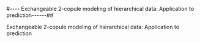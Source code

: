 
#---- Exchangeable 2-copule modeling of hierarchical data: Application to prediction------##

Exchangeable 2-copule modeling of hierarchical data: Application to prediction
